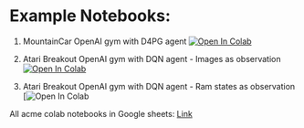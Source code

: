 
# Example Notebooks:

1. MountainCar OpenAI gym with D4PG agent [![Open In
   Colab](https://colab.research.google.com/assets/colab-badge.svg)](https://colab.research.google.com/drive/1ooz4fdRg60PGpZ8rJIZEhHsAWI9Hbtwu?usp=sharing)

2. Atari Breakout OpenAI gym with DQN agent - Images as observation [![Open In
   Colab](https://colab.research.google.com/assets/colab-badge.svg)](https://colab.research.google.com/drive/1Y9KcDjBYZqnCVyXLi79qcYZjk3CJqjKS?usp=sharing)

3. Atari Breakout OpenAI gym with DQN agent - Ram states as observation [![Open In
   Colab](https://colab.research.google.com/drive/1eIQeL-P45tORLuybxGJqEURvQnxML_Xr?usp=sharing)

All acme colab notebooks in Google sheets: [Link](https://docs.google.com/spreadsheets/d/1KYYZRGYLNCEHSRAsy6lI49-x4j7VxOIsuSJZIFbFAbE/edit?usp=sharing)
